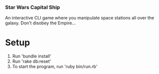### Star Wars Capital Ship
 An interactive CLI game where you manipulate space stations all over the galaxy.  Don't disobey the Empire...
 
# Setup
 1. Run 'bundle install'
 2. Run 'rake db:reset'
 3. To start the program, run 'ruby bin/run.rb'
 
